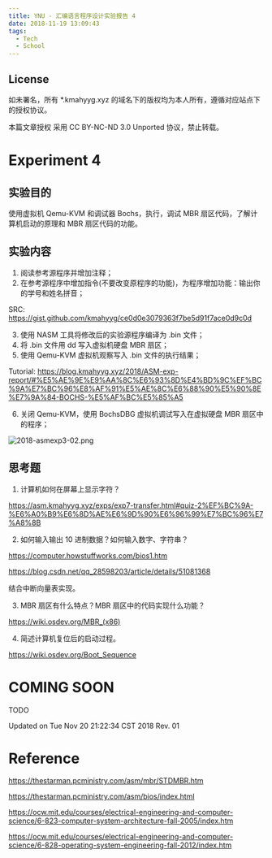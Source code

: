 ```yaml
---
title: YNU - 汇编语言程序设计实验报告 4
date: 2018-11-19 13:09:43
tags:
  - Tech
  - School
---
```


## License

如未署名，所有 *.kmahyyg.xyz 的域名下的版权均为本人所有，遵循对应站点下的授权协议。

本篇文章授权 采用 CC BY-NC-ND 3.0 Unported 协议，禁止转载。

# Experiment 4

## 实验目的

使用虚拟机 Qemu-KVM 和调试器 Bochs，执行，调试 MBR 扇区代码，了解计算机启动的原理和 MBR 扇区代码的功能。

## 实验内容

1. 阅读参考源程序并增加注释；
2. 在参考源程序中增加指令(不要改变原程序的功能)，为程序增加功能：输出你的学号和姓名拼音；

SRC:     https://gist.github.com/kmahyyg/ce0d0e3079363f7be5d91f7ace0d9c0d

3. 使用 NASM 工具将修改后的实验源程序编译为 .bin 文件；
4. 将 .bin 文件用 dd 写入虚拟机硬盘 MBR 扇区；
5. 使用 Qemu-KVM 虚拟机观察写入 .bin 文件的执行结果；

Tutorial:    https://blog.kmahyyg.xyz/2018/ASM-exp-report/#%E5%AE%9E%E9%AA%8C%E6%93%8D%E4%BD%9C%EF%BC%9A%E7%BC%96%E8%AF%91%E5%AE%8C%E6%88%90%E5%90%8E%E7%9A%84-BOCHS-%E5%AF%BC%E5%85%A5

6. 关闭 Qemu-KVM，使用 BochsDBG 虚拟机调试写入在虚拟硬盘 MBR 扇区中的程序；

![2018-asmexp3-02.png](https://yygc.zzjnyyz.cn/asset_files/2018-asmexp3-02.png)

## 思考题

1. 计算机如何在屏幕上显示字符？

https://asm.kmahyyg.xyz/exps/exp7-transfer.html#quiz-2%EF%BC%9A-%E6%A0%B9%E6%8D%AE%E6%9D%90%E6%96%99%E7%BC%96%E7%A8%8B

2. 如何输入输出 10 进制数据？如何输入数字、字符串？

https://computer.howstuffworks.com/bios1.htm

https://blog.csdn.net/qq_28598203/article/details/51081368

结合中断向量表实现。

3. MBR 扇区有什么特点？MBR 扇区中的代码实现什么功能？

https://wiki.osdev.org/MBR_(x86)

4. 简述计算机复位后的启动过程。

https://wiki.osdev.org/Boot_Sequence

# COMING SOON

TODO

Updated on Tue Nov 20 21:22:34 CST 2018
Rev. 01

# Reference

https://thestarman.pcministry.com/asm/mbr/STDMBR.htm

https://thestarman.pcministry.com/asm/bios/index.html

https://ocw.mit.edu/courses/electrical-engineering-and-computer-science/6-823-computer-system-architecture-fall-2005/index.htm

https://ocw.mit.edu/courses/electrical-engineering-and-computer-science/6-828-operating-system-engineering-fall-2012/index.htm
